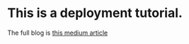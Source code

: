 # This is a deployment tutorial. 
The full blog is [this medium article](https://medium.com/@akarX23/host-a-docker-app-on-aws-ecs-and-fargate-with-github-actions-62e7b5d619ee?source=social.linkedin
)

